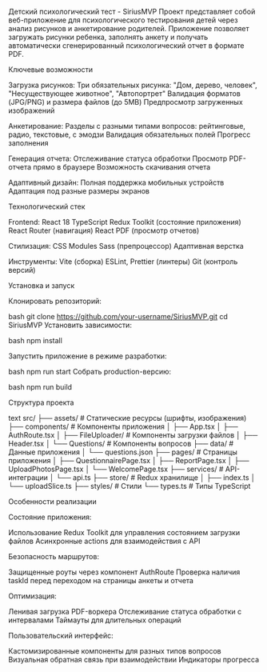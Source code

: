 Детский психологический тест - SiriusMVP
Проект представляет собой веб-приложение для психологического тестирования детей через анализ рисунков и анкетирование родителей. Приложение позволяет загружать рисунки ребенка, заполнять анкету и получать автоматически сгенерированный психологический отчет в формате PDF.

Ключевые возможности

Загрузка рисунков:
Три обязательных рисунка: "Дом, дерево, человек", "Несуществующее животное", "Автопортрет"
Валидация форматов (JPG/PNG) и размера файлов (до 5MB)
Предпросмотр загруженных изображений

Анкетирование:
Разделы с разными типами вопросов: рейтинговые, радио, текстовые, с эмодзи
Валидация обязательных полей
Прогресс заполнения

Генерация отчета:
Отслеживание статуса обработки
Просмотр PDF-отчета прямо в браузере
Возможность скачивания отчета

Адаптивный дизайн:
Полная поддержка мобильных устройств
Адаптация под разные размеры экранов

Технологический стек

Frontend:
React 18
TypeScript
Redux Toolkit (состояние приложения)
React Router (навигация)
React PDF (просмотр отчетов)

Стилизация:
CSS Modules
Sass (препроцессор)
Адаптивная верстка

Инструменты:
Vite (сборка)
ESLint, Prettier (линтеры)
Git (контроль версий)

Установка и запуск

Клонировать репозиторий:

bash
git clone https://github.com/your-username/SiriusMVP.git
cd SiriusMVP
Установить зависимости:

bash
npm install

Запустить приложение в режиме разработки:

bash
npm run start
Собрать production-версию:

bash
npm run build

Структура проекта

text
src/
├── assets/ # Статические ресурсы (шрифты, изображения)
├── components/ # Компоненты приложения
│ ├── App.tsx
│ ├── AuthRoute.tsx
│ ├── FileUploader/ # Компоненты загрузки файлов
│ ├── Header.tsx
│ └── Questions/ # Компоненты вопросов
├── data/ # Данные приложения
│ └── questions.json
├── pages/ # Страницы приложения
│ ├── QuestionnairePage.tsx
│ ├── ReportPage.tsx
│ ├── UploadPhotosPage.tsx
│ └── WelcomePage.tsx
├── services/ # API-интеграции
│ └── api.ts
├── store/ # Redux хранилище
│ ├── index.ts
│ └── uploadSlice.ts
├── styles/ # Стили
└── types.ts # Типы TypeScript

Особенности реализации

Состояние приложения:

Использование Redux Toolkit для управления состоянием загрузки файлов
Асинхронные actions для взаимодействия с API

Безопасность маршрутов:

Защищенные роуты через компонент AuthRoute
Проверка наличия taskId перед переходом на страницы анкеты и отчета

Оптимизация:

Ленивая загрузка PDF-воркера
Отслеживание статуса обработки с интервалами
Таймауты для длительных операций

Пользовательский интерфейс:

Кастомизированные компоненты для разных типов вопросов
Визуальная обратная связь при взаимодействии
Индикаторы прогресса
